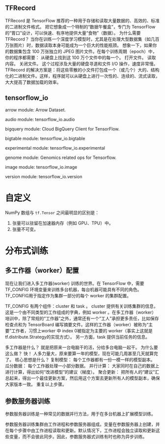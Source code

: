 ## TFRecord
TFRecord 是 TensorFlow 推荐的一种用于存储和读取大量数据的、高效的、标准的二进制文件格式。
把它想象成一个特制的“数据午餐盒”，专门为 TensorFlow 的“胃口”设计，可以快速、有序地提供大量“食物”（数据）。
为什么需要 TFRecord？
当你在训练一个深度学习模型时，尤其是在处理大型数据集（如几百万张图片）时，数据读取本身可能成为一个巨大的性能瓶颈。
想象一下，如果你的数据集包含 100 万张独立的 JPEG 图片文件。在每个训练周期（epoch）中，你的程序都需要：
从硬盘上找到这 100 万个文件中的每一个。
打开文件。
读取内容。
关闭文件。
这个过程涉及大量的硬盘寻道和文件 I/O 操作，速度非常慢。
TFRecord 的解决方案是：将这些零散的小文件打包成一个（或几个）大的、结构化的二进制文件。这样，程序就可以从硬盘上进行一次性的、连续的、流式读取，大大提高了数据加载的效率。
## tensorflow_io
arrow module: Arrow Dataset.

audio module: tensorflow_io.audio

bigquery module: Cloud BigQuery Client for TensorFlow.

bigtable module: tensorflow_io.bigtable

experimental module: tensorflow_io.experimental

genome module: Genomics related ops for Tensorflow.

image module: tensorflow_io.image

version module: tensorflow_io.version
# 自定义
NumPy 数组与 `tf.Tensor` 之间最明显的区别是：

1. 张量可以驻留在加速器内存（例如 GPU、TPU）中。
2. 张量不可变。
# 分布式训练
## 多工作器（worker）配置
现在让我们进入多工作器(worker) 训练的世界。在 TensorFlow 中，需要 TF_CONFIG 环境变量来训练多台机器，每台机器可能具有不同的角色。 TF_CONFIG用于指定作为集群一部分的每个 worker 的集群配置。

TF_CONFIG 有两个组件：cluster 和 task 。 cluster 提供有关训练集群的信息，这是一个由不同类型的工作组成的字典，例如 worker 。在多工作器（worker）培训中，除了常规的“工作器”之外，通常还有一个“工人”承担更多责任，比如保存检查点和为 TensorBoard 编写摘要文件。这样的工作器（worker）被称为“主要”工作者，习惯上worker 中 index 0被指定为主要的 worker（事实上这就是tf.distribute.Strategy的实现方式）。 另一方面，task 提供当前任务的信息。

多工作器是什么？ 就是把原来一台电脑干的活，分给多台电脑一起干。
为什么要这么做？ 快！ 人多力量大，原来要算一年的模型，现在可能几周甚至几天就算完了。
核心思想是什么？
复制模型： 每个工作器都有一份一模一样的模型副本。
瓜分数据： 每个工作器处理一小部分数据。
并行计算： 大家同时在自己的数据上进行计算，得出如何“改进模型”的建议（梯度）。
聚合更新： 把所有人的“建议”汇总起来，得出一个最佳更新方案，然后用这个方案去更新所有人的模型副本，确保大家版本一致。
重复以上步骤。
## 参数服务器训练
参数服务器训练是一种常见的数据并行方法，用于在多台机器上扩展模型训练。

参数服务器训练集群由工作进程和参数服务器组成。变量在参数服务器上创建，并在每个步骤中由工作进程读取和更新。默认情况下，工作进程会独立读取和更新这些变量，而不会彼此同步。因此，参数服务器式训练有时也称为异步训练。